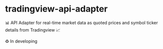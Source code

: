# tradingview-api-adapter
📊 API Adapter for real-time market data as quoted prices and symbol ticker details from Tradingview 📈

♻︎ In developing
